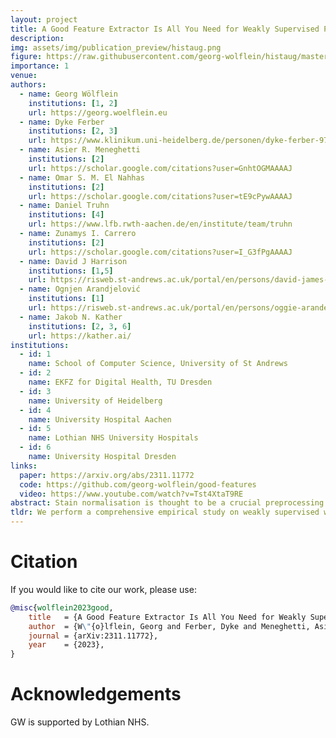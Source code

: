 ```yaml
---
layout: project
title: A Good Feature Extractor Is All You Need for Weakly Supervised Pathology Slide Classification
description: 
img: assets/img/publication_preview/histaug.png
figure: https://raw.githubusercontent.com/georg-wolflein/histaug/master/assets/overview.png
importance: 1
venue: 
authors:
  - name: Georg Wölflein
    institutions: [1, 2]
    url: https://georg.woelflein.eu
  - name: Dyke Ferber
    institutions: [2, 3]
    url: https://www.klinikum.uni-heidelberg.de/personen/dyke-ferber-9789
  - name: Asier R. Meneghetti
    institutions: [2]
    url: https://scholar.google.com/citations?user=GnhtOGMAAAAJ
  - name: Omar S. M. El Nahhas
    institutions: [2]
    url: https://scholar.google.com/citations?user=tE9cPywAAAAJ
  - name: Daniel Truhn
    institutions: [4]
    url: https://www.lfb.rwth-aachen.de/en/institute/team/truhn
  - name: Zunamys I. Carrero
    institutions: [2]
    url: https://scholar.google.com/citations?user=I_G3fPgAAAAJ
  - name: David J Harrison
    institutions: [1,5]
    url: https://risweb.st-andrews.ac.uk/portal/en/persons/david-james-harrison(6bb6c114-15d1-4b0d-9091-8ce3ce9c2c7d).html
  - name: Ognjen Arandjelović
    institutions: [1]
    url: https://risweb.st-andrews.ac.uk/portal/en/persons/oggie-arandelovic(fdd98ab1-564a-42a3-bf0c-fab7afbbd63c).html
  - name: Jakob N. Kather
    institutions: [2, 3, 6]
    url: https://kather.ai/
institutions:
  - id: 1
    name: School of Computer Science, University of St Andrews
  - id: 2
    name: EKFZ for Digital Health, TU Dresden
  - id: 3
    name: University of Heidelberg
  - id: 4
    name: University Hospital Aachen
  - id: 5
    name: Lothian NHS University Hospitals
  - id: 6
    name: University Hospital Dresden
links:
  paper: https://arxiv.org/abs/2311.11772
  code: https://github.com/georg-wolflein/good-features
  video: https://www.youtube.com/watch?v=Tst4XtaT9RE
abstract: Stain normalisation is thought to be a crucial preprocessing step in computational pathology pipelines. We question this belief in the context of weakly supervised whole slide image classification, motivated by the emergence of powerful feature extractors trained using self-supervised learning on diverse pathology datasets. To this end, we performed the most comprehensive evaluation of publicly available pathology feature extractors to date, involving more than 8,000 training runs across nine tasks, five datasets, three downstream architectures, and various preprocessing setups. Notably, we find that omitting stain normalisation and image augmentations does not compromise downstream slide-level classification performance, while incurring substantial savings in memory and compute. Using a new evaluation metric that facilitates relative downstream performance comparison, we identify the best publicly available extractors, and show that their latent spaces are remarkably robust to variations in stain and augmentations like rotation. Contrary to previous patch-level benchmarking studies, our approach emphasises clinical relevance by focusing on slide-level biomarker prediction tasks in a weakly supervised setting with external validation cohorts. Our findings stand to streamline digital pathology workflows by minimising preprocessing needs and informing the selection of feature extractors.
tldr: We perform a comprehensive empirical study on weakly supervised whole slide image classification, showing (i) stain normalisation is unnecessary no matter the choice of feature extractor, and (ii) which publicly available feature extractors are best.
---
```


# Citation

If you would like to cite our work, please use:

```bibtex
@misc{wolflein2023good,
    title   = {A Good Feature Extractor Is All You Need for Weakly Supervised Pathology Slide Classification}, 
    author  = {W\"{o}lflein, Georg and Ferber, Dyke and Meneghetti, Asier Rabasco and El Nahhas, Omar S. M. and Truhn, Daniel and Carrero, Zunamys I. and Harrison, David J. and Arandjelovi\'{c}, Ognjen and Kather, Jakob N.},
    journal = {arXiv:2311.11772},
    year    = {2023},
}
```

# Acknowledgements

GW is supported by Lothian NHS. 
